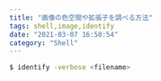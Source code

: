 ```yaml
---
title: "画像の色空間や拡張子を調べる方法"
tags: shell,image,identify
date: "2021-03-07 16:50:54"
category: "Shell"
---
```


```bash
$ identify -verbose <filename>
```
